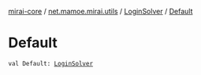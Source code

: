 [mirai-core](../../index.md) / [net.mamoe.mirai.utils](../index.md) / [LoginSolver](index.md) / [Default](./-default.md)

# Default

`val Default: `[`LoginSolver`](index.md)